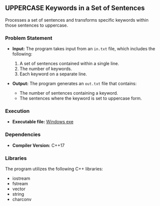 ## UPPERCASE Keywords in a Set of Sentences

Processes a set of sentences and transforms specific keywords within those sentences to uppercase.

### Problem Statement

- **Input:** The program takes input from an `in.txt` file, which includes the following:
   1. A set of sentences contained within a single line.
   2. The number of keywords.
   3. Each keyword on a separate line.

- **Output:** The program generates an `out.txt` file that contains:
   - The number of sentences containing a keyword.
   - The sentences where the keyword is set to uppercase form.

### Execution

- **Executable file:** [Windows exe](Debug/UPPERCASE_words_sentences.exe)

### Dependencies

- **Compiler Version:** C++17

### Libraries

The program utilizes the following C++ libraries:
- iostream
- fstream
- vector
- string
- charconv
